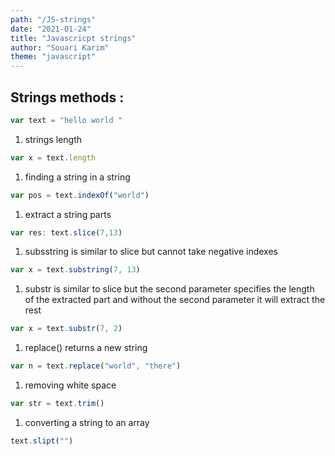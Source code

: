 ```yaml
---
path: "/JS-strings"
date: "2021-01-24"
title: "Javascricpt strings"
author: "Souari Karim"
theme: "javascript"
---
```


## Strings methods :

```javascript
var text = "hello world "
```

1. strings length

```javascript
var x = text.length
```

1. finding a string in a string

```javascript
var pos = text.indexOf("world")
```

1. extract a string parts

```javascript
var res: text.slice(7,13)
```

1. subsstring is similar to slice but cannot take negative indexes

```javascript
var x = text.substring(7, 13)
```

1. substr is similar to slice but the second parameter specifies the length of the extracted part and without the second parameter it will extract the rest

```javascript
var x = text.substr(7, 2)
```

1. replace() returns a new string

```javascript
var n = text.replace("world", "there")
```

1. removing white space

```javascript
var str = text.trim()
```

1. converting a string to an array

```javascript
text.slipt("")
```
